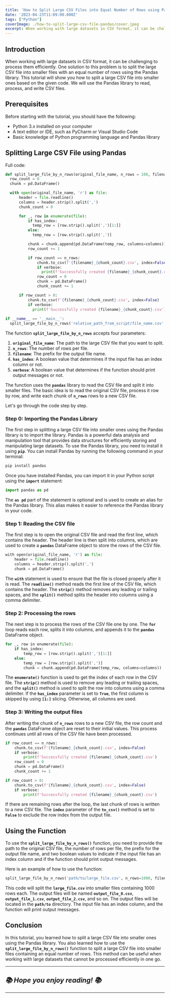 ```yaml
---
title: 'How to Split Large CSV Files into Equal Number of Rows using Pandas: A Step-by-Step Guide'
date: '2023-04-23T11:09:00.000Z'
tags: ["Python"]
coverImage: ./how-to-split-large-csv-file-pandas/cover.jpeg
excerpt: When working with large datasets in CSV format, it can be challenging to process them efficiently. One solution to this problem is to split the large CSV file into smaller files with an equal number of rows using the Pandas library. This tutorial will show you how to split a large CSV file into smaller ones based on the given code.
---
```


## Introduction

When working with large datasets in CSV format, it can be challenging to process them efficiently. One solution to this problem is to split the large CSV file into smaller files with an equal number of rows using the Pandas library. This tutorial will show you how to split a large CSV file into smaller ones based on the given code. We will use the Pandas library to read, process, and write CSV files.

## Prerequisites

Before starting with the tutorial, you should have the following:

- Python 3.x installed on your computer
- A text editor or IDE, such as PyCharm or Visual Studio Code
- Basic knowledge of Python programming language and Pandas library

## Splitting Large CSV File using Pandas

Full code:

```python
def split_large_file_by_n_rows(original_file_name, n_rows = 100, filename = 'data', has_index=True, verbose=True):
  row_count = 0
  chunk = pd.DataFrame()

  with open(original_file_name, 'r') as file:
      header = file.readline()
      columns = header.strip().split(',')
      chunk_count = 0

      for _, row in enumerate(file):
          if has_index:
            temp_row = [row.strip().split(',')[1:]]
          else:
            temp_row = [row.strip().split(',')]

          chunk = chunk.append(pd.DataFrame(temp_row, columns=columns))
          row_count += 1

          if row_count == n_rows:
              chunk.to_csv(f'{filename}_{chunk_count}.csv', index=False)
              if verbose:
                print(f'Successfully created {filename}_{chunk_count}.csv')
              row_count = 0
              chunk = pd.DataFrame()
              chunk_count += 1

      if row_count > 0:
          chunk.to_csv(f'{filename}_{chunk_count}.csv', index=False)
          if verbose:
            print(f'Successfully created {filename}_{chunk_count}.csv')
            
if __name__ == '__main__':
  split_large_file_by_n_rows('relative_path_from_script/file_name.csv', n_rows=1000, filename='path_to_new_file/file_name_without_extension', has_index=True, verbose=True)
```

The function **`split_large_file_by_n_rows`** accepts four parameters:

1. **`original_file_name`**: The path to the large CSV file that you want to split.
2. **`n_rows`**: The number of rows per file.
3. **`filename`**: The prefix for the output file name.
4. **`has_index`**: A boolean value that determines if the input file has an index column or not.
5. **`verbose`**: A boolean value that determines if the function should print output messages or not.

The function uses the **`pandas`** library to read the CSV file and split it into smaller files. The basic idea is to read the original CSV file, process it row by row, and write each chunk of **`n_rows`** rows to a new CSV file.

Let's go through the code step by step.

### Step 0: Importing the Pandas Library

The first step in splitting a large CSV file into smaller ones using the Pandas library is to import the library. Pandas is a powerful data analysis and manipulation tool that provides data structures for efficiently storing and manipulating large datasets. To use the Pandas library, you need to install it using **`pip`**. You can install Pandas by running the following command in your terminal:

```bash
pip install pandas
```

Once you have installed Pandas, you can import it in your Python script using the **`import`**
 statement:

```python
import pandas as pd
```

The **`as pd`** part of the statement is optional and is used to create an alias for the Pandas library. This alias makes it easier to reference the Pandas library in your code.

### Step 1: Reading the CSV file

The first step is to open the original CSV file and read the first line, which contains the header. The header line is then split into columns, which are used to create a **`pandas`** DataFrame object to store the rows of the CSV file.

```python
with open(original_file_name, 'r') as file:
	header = file.readline()
	columns = header.strip().split(',')
	chunk = pd.DataFrame()
```

The **`with`** statement is used to ensure that the file is closed properly after it is read. The **`readline()`** method reads the first line of the CSV file, which contains the header. The **`strip()`** method removes any leading or trailing spaces, and the **`split()`** method splits the header into columns using a comma delimiter.

### Step 2: Processing the rows

The next step is to process the rows of the CSV file one by one. The **`for`** loop reads each row, splits it into columns, and appends it to the **`pandas`** DataFrame object.

```python
for _, row in enumerate(file):
	if has_index:
		temp_row = [row.strip().split(',')[1:]]
	else:
		temp_row = [row.strip().split(',')]
		chunk = chunk.append(pd.DataFrame(temp_row, columns=columns))
```

The **`enumerate()`** function is used to get the index of each row in the CSV file. The **`strip()`** method is used to remove any leading or trailing spaces, and the **`split()`** method is used to split the row into columns using a comma delimiter. If the **`has_index`** parameter is set to **`True`**, the first column is skipped by using **`[1:]`** slicing. Otherwise, all columns are used.

### Step 3: Writing the output files

After writing the chunk of **`n_rows`** rows to a new CSV file, the row count and the **`pandas`** DataFrame object are reset to their initial values. This process continues until all rows of the CSV file have been processed.

```python
if row_count == n_rows:
    chunk.to_csv(f'{filename}_{chunk_count}.csv', index=False)
    if verbose:
        print(f'Successfully created {filename}_{chunk_count}.csv')
    row_count = 0
    chunk = pd.DataFrame()
    chunk_count += 1

if row_count > 0:
    chunk.to_csv(f'{filename}_{chunk_count}.csv', index=False)
    if verbose:
        print(f'Successfully created {filename}_{chunk_count}.csv')
```

If there are remaining rows after the loop, the last chunk of rows is written to a new CSV file. The **`index`** parameter of the **`to_csv()`** method is set to **`False`** to exclude the row index from the output file.

## Using the Function

To use the **`split_large_file_by_n_rows()`** function, you need to provide the path to the original CSV file, the number of rows per file, the prefix for the output file name, and two boolean values to indicate if the input file has an index column and if the function should print output messages.

Here is an example of how to use the function:

```python
split_large_file_by_n_rows('path/to/large_file.csv', n_rows=1000, filename='path/to/output_file', has_index=True, verbose=True)
```

This code will split the **`large_file.csv`** into smaller files containing 1000 rows each. The output files will be named **`output_file_0.csv`**, **`output_file_1.csv`**, **`output_file_2.csv`**, and so on. The output files will be located in the **`path/to`** directory. The input file has an index column, and the function will print output messages.

## Conclusion

In this tutorial, you learned how to split a large CSV file into smaller ones using the Pandas library. You also learned how to use the **`split_large_file_by_n_rows()`** function to split a large CSV file into smaller files containing an equal number of rows. This method can be useful when working with large datasets that cannot be processed efficiently in one go.

---

## *📚 Hope you enjoy reading! 📚*

---
